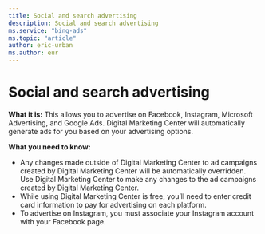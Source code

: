 ```yaml
---
title: Social and search advertising
description: Social and search advertising
ms.service: "bing-ads"
ms.topic: "article"
author: eric-urban
ms.author: eur
---
```


# Social and search advertising

**What it is:**  This allows you to advertise on Facebook, Instagram, Microsoft Advertising, and Google Ads. Digital Marketing Center will automatically generate ads for you based on your advertising options.

**What you need to know:**
- Any changes made outside of Digital Marketing Center to ad campaigns created by Digital Marketing Center will be automatically overridden. Use Digital Marketing Center to make any changes to the ad campaigns created by Digital Marketing Center.
- While using Digital Marketing Center is free, you’ll need to enter credit card information to pay for advertising on each platform.
- To advertise on Instagram, you must associate your Instagram account with your Facebook page.


